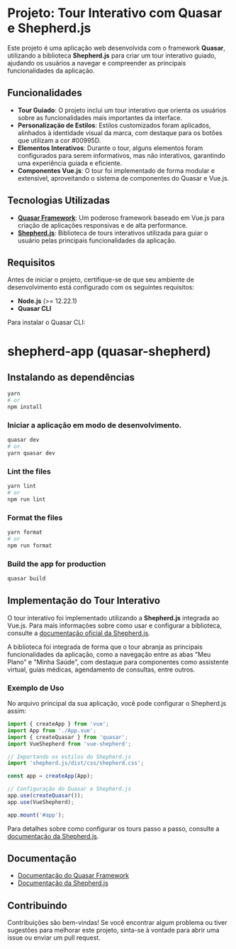 # Projeto: Tour Interativo com Quasar e Shepherd.js

Este projeto é uma aplicação web desenvolvida com o framework **Quasar**, utilizando a biblioteca **Shepherd.js** para criar um tour interativo guiado, ajudando os usuários a navegar e compreender as principais funcionalidades da aplicação.

## Funcionalidades

- **Tour Guiado**: O projeto inclui um tour interativo que orienta os usuários sobre as funcionalidades mais importantes da interface.
- **Personalização de Estilos**: Estilos customizados foram aplicados, alinhados à identidade visual da marca, com destaque para os botões que utilizam a cor #00995D.
- **Elementos Interativos**: Durante o tour, alguns elementos foram configurados para serem informativos, mas não interativos, garantindo uma experiência guiada e eficiente.
- **Componentes Vue.js**: O tour foi implementado de forma modular e extensível, aproveitando o sistema de componentes do Quasar e Vue.js.

## Tecnologias Utilizadas

- **[Quasar Framework](https://quasar.dev/docs)**: Um poderoso framework baseado em Vue.js para criação de aplicações responsivas e de alta performance.
- **[Shepherd.js](https://github.com/shipshapecode/vue-shepherd)**: Biblioteca de tours interativos utilizada para guiar o usuário pelas principais funcionalidades da aplicação.

## Requisitos

Antes de iniciar o projeto, certifique-se de que seu ambiente de desenvolvimento está configurado com os seguintes requisitos:

- **Node.js** (>= 12.22.1)
- **Quasar CLI**

Para instalar o Quasar CLI:
# shepherd-app (quasar-shepherd)

## Instalando as dependências
```bash
yarn
# or
npm install
```

### Iniciar a aplicação em modo de desenvolvimento.
```bash
quasar dev
# or
yarn quasar dev
```

### Lint the files
```bash
yarn lint
# or
npm run lint
```

### Format the files
```bash
yarn format
# or
npm run format
```

### Build the app for production
```bash
quasar build
```

## Implementação do Tour Interativo

O tour interativo foi implementado utilizando a **Shepherd.js** integrada ao Vue.js. Para mais informações sobre como usar e configurar a biblioteca, consulte a [documentação oficial da Shepherd.js](https://docs.shepherdjs.dev/guides/usage/).

A biblioteca foi integrada de forma que o tour abranja as principais funcionalidades da aplicação, como a navegação entre as abas "Meu Plano" e "Minha Saúde", com destaque para componentes como assistente virtual, guias médicas, agendamento de consultas, entre outros.

### Exemplo de Uso

No arquivo principal da sua aplicação, você pode configurar o Shepherd.js assim:

```javascript
import { createApp } from 'vue';
import App from './App.vue';
import { createQuasar } from 'quasar';
import VueShepherd from 'vue-shepherd';

// Importando os estilos do Shepherd.js
import 'shepherd.js/dist/css/shepherd.css';

const app = createApp(App);

// Configuração do Quasar e Shepherd.js
app.use(createQuasar());
app.use(VueShepherd);

app.mount('#app');
```

Para detalhes sobre como configurar os tours passo a passo, consulte a [documentação da Shepherd.js](https://docs.shepherdjs.dev/guides/usage/).

## Documentação

- [Documentação do Quasar Framework](https://quasar.dev/docs)
- [Documentação da Shepherd.js](https://docs.shepherdjs.dev/guides/usage/)

## Contribuindo

Contribuições são bem-vindas! Se você encontrar algum problema ou tiver sugestões para melhorar este projeto, sinta-se à vontade para abrir uma issue ou enviar um pull request.

